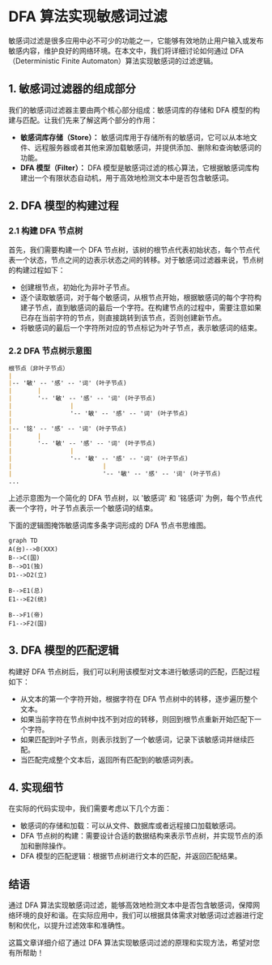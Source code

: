 #  DFA 算法实现敏感词过滤

敏感词过滤是很多应用中必不可少的功能之一，它能够有效地防止用户输入或发布敏感内容，维护良好的网络环境。在本文中，我们将详细讨论如何通过 DFA（Deterministic Finite Automaton）算法实现敏感词的过滤逻辑。

## 1. 敏感词过滤器的组成部分

我们的敏感词过滤器主要由两个核心部分组成：敏感词库的存储和 DFA 模型的构建与匹配。让我们先来了解这两个部分的作用：

- **敏感词库存储（Store）：** 敏感词库用于存储所有的敏感词，它可以从本地文件、远程服务器或者其他来源加载敏感词，并提供添加、删除和查询敏感词的功能。
- **DFA 模型（Filter）：** DFA 模型是敏感词过滤的核心算法，它根据敏感词库构建出一个有限状态自动机，用于高效地检测文本中是否包含敏感词。

## 2. DFA 模型的构建过程

### 2.1 构建 DFA 节点树

首先，我们需要构建一个 DFA 节点树，该树的根节点代表初始状态，每个节点代表一个状态，节点之间的边表示状态之间的转移。对于敏感词过滤器来说，节点树的构建过程如下：

- 创建根节点，初始化为非叶子节点。
- 逐个读取敏感词，对于每个敏感词，从根节点开始，根据敏感词的每个字符构建子节点，直到敏感词的最后一个字符。在构建节点的过程中，需要注意如果已存在当前字符的节点，则直接跳转到该节点，否则创建新节点。
- 将敏感词的最后一个字符所对应的节点标记为叶子节点，表示敏感词的结束。

### 2.2 DFA 节点树示意图

```markdown
根节点（非叶子节点）
|
|-- '敏' -- '感' -- '词' (叶子节点)
|       |
|       '-- '敏' -- '感' -- '词' (叶子节点)
|                |
|                '-- '敏' -- '感' -- '词' (叶子节点)
|
|-- '铭' -- '感' -- '词' (叶子节点)
|       |
|       '-- '敏' -- '感' -- '词' (叶子节点)
|                |
|                '-- '敏' -- '感' -- '词' (叶子节点)
|                         |
|                         '-- '敏' -- '感' -- '词' (叶子节点)
...
```

上述示意图为一个简化的 DFA 节点树，以 '敏感词' 和 '铭感词' 为例，每个节点代表一个字符，叶子节点表示一个敏感词的结束。

下面的逻辑图掩饰敏感词库多条字词形成的 DFA 节点书思维图。

```mermaid
graph TD
A(台)-->B(XXX)
B-->C(国)
B-->D1(独)
D1-->D2(立)

B-->E1(总)
E1-->E2(统)

B-->F1(帝)
F1-->F2(国)
```

## 3. DFA 模型的匹配逻辑

构建好 DFA 节点树后，我们可以利用该模型对文本进行敏感词的匹配，匹配过程如下：

- 从文本的第一个字符开始，根据字符在 DFA 节点树中的转移，逐步遍历整个文本。
- 如果当前字符在节点树中找不到对应的转移，则回到根节点重新开始匹配下一个字符。
- 如果匹配到叶子节点，则表示找到了一个敏感词，记录下该敏感词并继续匹配。
- 当匹配完成整个文本后，返回所有匹配到的敏感词列表。

## 4. 实现细节

在实际的代码实现中，我们需要考虑以下几个方面：

- 敏感词的存储和加载：可以从文件、数据库或者远程接口加载敏感词。
- DFA 节点树的构建：需要设计合适的数据结构来表示节点树，并实现节点的添加和删除操作。
- DFA 模型的匹配逻辑：根据节点树进行文本的匹配，并返回匹配结果。

## 结语

通过 DFA 算法实现敏感词过滤，能够高效地检测文本中是否包含敏感词，保障网络环境的良好和谐。在实际应用中，我们可以根据具体需求对敏感词过滤器进行定制和优化，以提升过滤效率和准确性。

这篇文章详细介绍了通过 DFA 算法实现敏感词过滤的原理和实现方法，希望对您有所帮助！